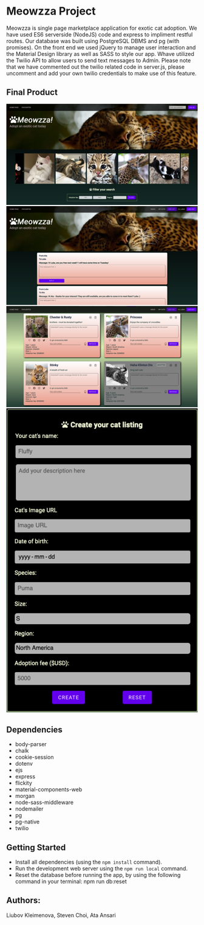 # Meowzza Project

Meowzza is single page marketplace application for exotic cat adoption. We have used ES6 serverside (NodeJS) code and express to impliment restful routes. Our database was built using PostgreSQL DBMS and pg (with promises). On the front end we used jQuery to manage user interaction and the Material Design library as well as SASS to style our app. Whave utilized the Twilio API to allow users to send text messages to Admin. Please note that we have commented out the twilio related code in server.js, please uncomment and add your own twilio credentials to make use of this feature.  

## Final Product

!["featuredCats"](https://github.com/AtaAnsari/meowzza/blob/master/docs/featuredCats.png)
!["msgingFeature"](https://github.com/AtaAnsari/meowzza/blob/master/docs/msgingFeature.png)
!["catCards"](https://github.com/AtaAnsari/meowzza/blob/master/docs/catCards.png)
!["addNewCatForm"](https://github.com/AtaAnsari/meowzza/blob/master/docs/addNewCatForm.png)

## Dependencies

- body-parser  
- chalk  
- cookie-session  
- dotenv  
- ejs 
- express 
- flickity 
- material-components-web   
- morgan 
- node-sass-middleware 
- nodemailer 
- pg 
- pg-native 
- twilio 

## Getting Started

- Install all dependencies (using the `npm install` command).
- Run the development web server using the `npm run local` command.
- Reset the database before running the app, by using the following command in your terminal: npm run db:reset

## Authors: 

Liubov Kleimenova, Steven Choi, Ata Ansari 
